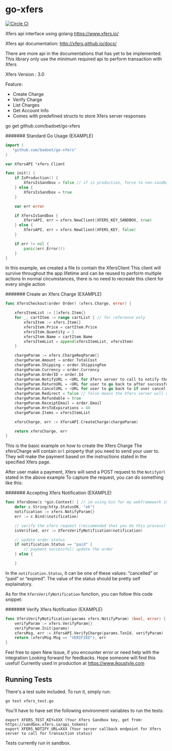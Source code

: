 go-xfers
========

[![Circle CI](https://circleci.com/gh/badoet/go-xfers/tree/master.svg?style=svg)](https://circleci.com/gh/badoet/go-xfers/tree/master)

Xfers api interface using golang
https://www.xfers.io/

Xfers api documentation:
http://xfers.github.io/docs/

There are more api in the documentations that has yet to be implemented.
This library only use the minimum required api to perform transaction with Xfers

Xfers Version : 3.0

Feature:
- Create Charge
- Verify Charge
- List Charges
- Get Account Info
- Comes with predefined structs to store Xfers server responses


go get github.com/badoet/go-xfers

####### Standard Go Usage (EXAMPLE)
```go
import (
   "github.com/badoet/go-xfers"
)

var XfersAPI *xfers.Client

func init() {
	if IsProduction() {
		XfersIsSandbox = false // if is production, force to non-sandbox
	} else {
		XfersIsSandbox = true
	}

	var err error

	if XfersIsSandbox {
		XfersAPI, err = xfers.NewClient(XFERS_KEY_SANDBOX, true)
	} else {
		XfersAPI, err = xfers.NewClient(XFERS_KEY, false)
	}

	if err != nil {
		panic(err.Error())
	}
}
```

In this example, we created a file to contain the XfersClient
This client will survive throughout the app lifetime and can be reused to perform multiple actions
In normal circumstances, there is no need to recreate this client for every single action

####### Create an Xfers Charge (EXAMPLE)
```go
func XfersCheckout(order Order) (xfers.Charge, error) {

	xfersItemList := []xfers.Item{}
	for _, cartItem := range cartList { // for reference only
		xfersItem := xfers.Item{}
		xfersItem.Price = cartItem.Price
		xfersItem.Quantity = 1
		xfersItem.Name = cartItem.Name
		xfersItemList = append(xfersItemList, xfersItem)
	}

	chargeParam := xfers.ChargeReqParam{}
	chargeParam.Amount = order.TotalCost
	chargeParam.Shipping = order.ShippingFee
	chargeParam.Currency = order.Currency
	chargeParam.OrderID = order.Id
	chargeParam.NotifyURL = <URL for Xfers server to call to notify the transaction status>
	chargeParam.ReturnURL = <URL for user to go back to after successful transaction>
	chargeParam.CancelURL = <URL for user to go back to if user cancel the transaction>
	chargeParam.Redirect = false // false means the Xfers server will return us JSON response instead of redirecting directly to the Xfers page
	chargeParam.Refundable = true
	chargeParam.ReceiptEmail = order.Email
	chargeParam.HrsToExpirations = 48
	chargeParam.Items = xfersItemList

	xfersCharge, err := XfersAPI.CreateCharge(chargeParam)

	return xfersCharge, err
}
```

This is the basic example on how to create the Xfers Charge
The xfersCharge will contain `Url` property that you need to send your user to.
They will make the payment based on the instructions stated in the specified Xfers page.

After user make a payment, Xfers will send a POST request to the `NotifyUrl` stated in the above example
To capture the request, you can do something like this:

####### Accepting Xfers Notification (EXAMPLE)
```go
func XfersDone(c *gin.Context) { // im using Gin for my webframework in this example
	defer c.String(http.StatusOK, "ok")
	notification := xfers.NotifyParam{}
	err := c.Bind(&notification)

	// verify the xfers request (reccomended that you do this process)
	isVerified, err := XfersVerifyNotification(notification)

	// update order status
	if notification.Status == "paid" {
		// payment successful! update the order
	} else {

	}

```

In the `notification.Status`, it can be one of these values: “cancelled” or “paid” or “expired”.
The value of the status should be pretty self explainatory.


As for the `XfersVerifyNotification` function, you can follow this code snippet:

####### Verify Xfers Notification (EXAMPLE)
```go
func XfersVerifyNotification(params xfers.NotifyParam) (bool, error) {
	verifyParam := xfers.VerifyParam{}
	verifyParam.Init(params)
	xfersMsg, err := XfersAPI.VerifyCharge(params.TxnId, verifyParam)
	return (xfersMsg.Msg == "VERIFIED"), err
}

```

Feel free to open New Issue, if you encounter error or need help with the integration
Looking forward for feedbacks. Hope someone will find this useful!
Currently used in production at https://www.ikoustyle.com

Running Tests
---
There's a test suite included.  To run it, simply run:

    go test xfers_test.go

You'll have to have set the following environment variables to run the tests:

    export XFERS_TEST_KEY=XXX (Your Xfers Sandbox key, get from: https://sandbox.xfers.io/api_tokens)
    export XFERS_NOTIFY_URL=XXX (Your server callback endpoint for Xfers server to call for transaction status)

Tests currently run in sandbox.
